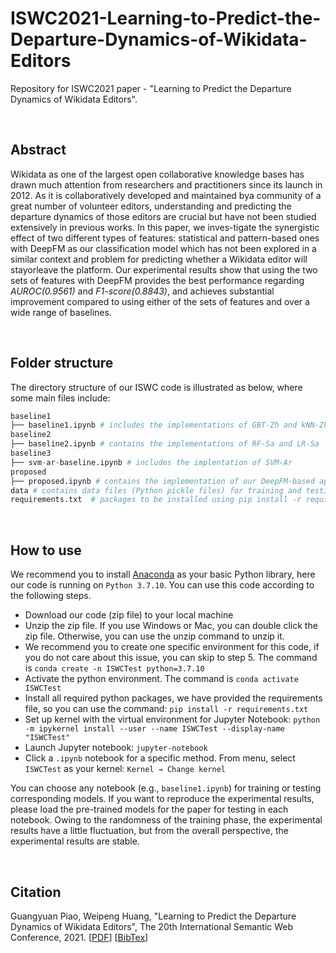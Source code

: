 # ISWC2021-Learning-to-Predict-the-Departure-Dynamics-of-Wikidata-Editors
Repository for ISWC2021 paper - "Learning to Predict the Departure Dynamics of Wikidata Editors". 

<br/>

## Abstract

Wikidata as one of the largest open collaborative knowledge bases has drawn much attention from researchers and practitioners since its launch in 2012. As it is collaboratively developed and maintained bya community of a great number of volunteer editors, understanding and predicting the departure dynamics of those editors are crucial but have not been studied extensively in previous works. In this paper, we inves-tigate the synergistic effect of two different types of features: statistical and pattern-based ones with DeepFM as our classification model which has not been explored in a similar context and problem for predicting whether a Wikidata editor will stayorleave the platform. Our experimental results show that using the two sets of features with DeepFM provides the best performance regarding *AUROC(0.9561)* and *F1-score(0.8843)*, and achieves substantial improvement compared to using either of the sets of features and over a wide range of baselines.

<br/>

## Folder structure

The directory structure of our ISWC code is illustrated as below, where some main files include:

```python
baseline1 
├── baseline1.ipynb # includes the implementations of GBT-Zh and kNN-Zh
baseline2
├── baseline2.ipynb # contains the implementations of RF-Sa and LR-Sa
baseline3
├── svm-ar-baseline.ipynb # includes the implentation of SVM-Ar
proposed
├── proposed.ipynb # contains the implementation of our DeepFM-based approaches such as DeepFM-Stat, DeepFM-Pattern, and DeepFM-Stat+Pattern
data # contains data files (Python pickle files) for training and testing sets ready for each classification approach
requirements.txt  # packages to be installed using pip install -r requirements.txt
```

<br/>


## How to use


We recommend you to install [Anaconda](https://www.anaconda.com/) as your basic Python library, here our code is running on ```Python 3.7.10```. You can use this code according to the following steps.

- Download our code (zip file) to your local machine
- Unzip the zip file. If you use Windows or Mac, you can double click the zip file. Otherwise, you can use the unzip command to unzip it.
- We recommend you to create one specific environment for this code, if you do not care about this issue, you can skip to step 5. The command is ```conda create -n ISWCTest python=3.7.10```
- Activate the python environment. The command is ```conda activate ISWCTest```
- Install all required python packages, we have provided the requirements file, so you can use the command: ```pip install -r requirements.txt```
- Set up kernel with the virtual environment for Jupyter Notebook: ```python -m ipykernel install --user --name ISWCTest --display-name "ISWCTest"```
- Launch Jupyter notebook: ```jupyter-notebook```
- Click a ```.ipynb``` notebook for a specific method. From menu, select ```ISWCTest``` as your kernel: ```Kernel → Change kernel```



You can choose any notebook (e.g., ```baseline1.ipynb```) for training or testing corresponding models. If you want to reproduce the experimental results, please load the pre-trained models for the paper for testing in each notebook. Owing to the randomness of the training phase, the experimental results have a little fluctuation, but from the overall perspective, the experimental results are stable.

<br/>

## Citation

Guangyuan Piao, Weipeng Huang, "Learning to Predict the Departure Dynamics of Wikidata Editors", The 20th International Semantic Web Conference, 2021. [[PDF]()] [[BibTex]()]
